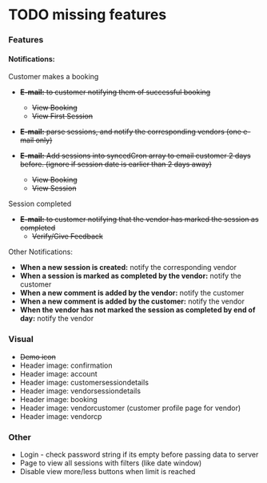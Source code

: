 # TODO missing features #

### Features ###

#### Notifications: ####

Customer makes a booking
  * ~~**E-mail:** to customer notifying them of successful booking~~
    * ~~View Booking~~
    * ~~View First Session~~

  * ~~**E-mail:** parse sessions, and notify the corresponding vendors (one e-mail only)~~
  * ~~**E-mail:** Add sessions into syncedCron array to email customer 2 days before. (ignore if session date is earlier than 2 days away)~~
    * ~~View Booking~~
    * ~~View Session~~

Session completed
  * ~~**E-mail:** to customer notifying that the vendor has marked the session as completed~~
    * ~~Verify/Give Feedback~~

Other Notifications:
 * **When a new session is created:** notify the corresponding vendor
 * **When a session is marked as completed by the vendor:** notify the customer
 * **When a new comment is added by the vendor:** notify the customer
 * **When a new comment is added by the customer:** notify the vendor
 * **When the vendor has not marked the session as completed by end of day:** notify the vendor


### Visual ###
* ~~Demo icon~~
* Header image: confirmation
* Header image: account
* Header image: customersessiondetails
* Header image: vendorsessiondetails
* Header image: booking
* Header image: vendorcustomer (customer profile page for vendor)
* Header image: vendorcp


### Other ###
* Login - check password string if its empty before passing data to server
* Page to view all sessions with filters (like date window)
* Disable view more/less buttons when limit is reached
